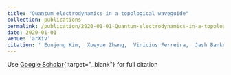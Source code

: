 ```yaml
---
title: "Quantum electrodynamics in a topological waveguide"
collection: publications
permalink: /publication/2020-01-01-Quantum-electrodynamics-in-a-topological-waveguide
date: 2020-01-01
venue: 'arXiv'
citation: ' Eunjong Kim,  Xueyue Zhang,  Vinicius Ferreira,  Jash Banker,  Joseph Iverson,  Alp Sipahigil,  Miguel Bello,  Alejandro Gonzalez-Tudela,  Mohammad Mirhosseini,  Oskar Painter, &quot;Quantum electrodynamics in a topological waveguide.&quot; arXiv, 2020.'
---
```

Use [Google Scholar](https://scholar.google.com/scholar?q=Quantum+electrodynamics+in+a+topological+waveguide){:target="_blank"} for full citation